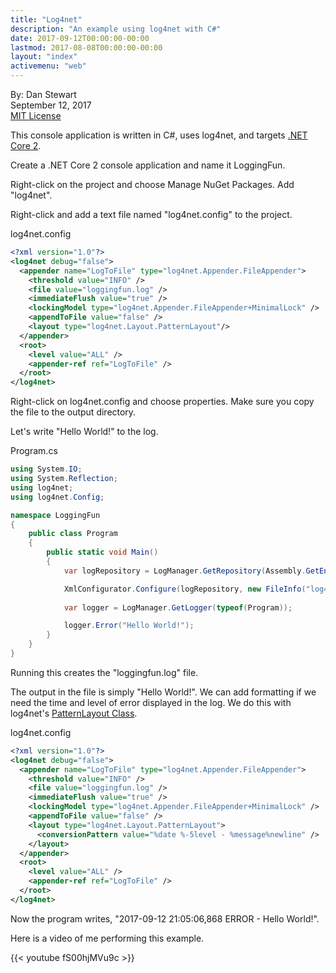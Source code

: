 ```yaml
---
title: "Log4net"
description: "An example using log4net with C#"
date: 2017-09-12T00:00:00-00:00
lastmod: 2017-08-08T00:00:00-00:00
layout: "index"
activemenu: "web"
---
```


By: Dan Stewart\
September 12, 2017\
[MIT License](https://mit-license.org)

This console application is written in C#, uses log4net, and targets [.NET Core 2](https://www.microsoft.com/net/download/windows).

Create a .NET Core 2 console application and name it LoggingFun.

Right-click on the project and choose Manage NuGet Packages. Add "log4net".

Right-click and add a text file named "log4net.config" to the project.

log4net.config

```xml
<?xml version="1.0"?>
<log4net debug="false">
  <appender name="LogToFile" type="log4net.Appender.FileAppender">
    <threshold value="INFO" />
    <file value="loggingfun.log" />
    <immediateFlush value="true" />
    <lockingModel type="log4net.Appender.FileAppender+MinimalLock" />
    <appendToFile value="false" />
    <layout type="log4net.Layout.PatternLayout"/>
  </appender>
  <root>
    <level value="ALL" />
    <appender-ref ref="LogToFile" />
  </root>
</log4net>
```

Right-click on log4net.config and choose properties. Make sure you copy the file to the output directory.

Let's write "Hello World!" to the log.

Program.cs

```csharp
using System.IO;
using System.Reflection;
using log4net;
using log4net.Config;

namespace LoggingFun
{
    public class Program
    {
        public static void Main()
        {
            var logRepository = LogManager.GetRepository(Assembly.GetEntryAssembly());

            XmlConfigurator.Configure(logRepository, new FileInfo("log4net.config"));
            
            var logger = LogManager.GetLogger(typeof(Program));

            logger.Error("Hello World!");
        }
    }
}
```

Running this creates the "loggingfun.log" file.

The output in the file is simply "Hello World!". We can add formatting if we need the time and level of error displayed 
in the log. We do this with log4net's 
[PatternLayout Class](https://logging.apache.org/log4net/release/manual/configuration.html).

log4net.config

```xml
<?xml version="1.0"?>
<log4net debug="false">
  <appender name="LogToFile" type="log4net.Appender.FileAppender">
    <threshold value="INFO" />
    <file value="loggingfun.log" />
    <immediateFlush value="true" />
    <lockingModel type="log4net.Appender.FileAppender+MinimalLock" />
    <appendToFile value="false" />
    <layout type="log4net.Layout.PatternLayout">
      <conversionPattern value="%date %-5level - %message%newline" />
    </layout>
  </appender>
  <root>
    <level value="ALL" />
    <appender-ref ref="LogToFile" />
  </root>
</log4net>
```

Now the program writes, "2017-09-12 21:05:06,868 ERROR - Hello World!".

Here is a video of me performing this example.

{{< youtube fS00hjMVu9c >}}
